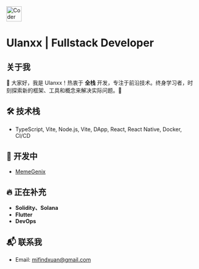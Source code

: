 <img src="https://media.giphy.com/media/1NYkJ0wTvncdXV5dN5/giphy.gif" alt="Coder GIF" width="40" height="40">

# Ulanxx | Fullstack Developer

## 关于我

👋 大家好，我是 Ulanxx！热衷于 **全栈** 开发，专注于前沿技术。终身学习者，时刻探索新的框架、工具和概念来解决实际问题。🚀

## 🛠️ 技术栈
- TypeScript, Vite, Node.js, Vite, DApp, React, React Native, Docker, CI/CD

## 🚀 开发中

- [MemeGenix](https://meme-genix.netlify.app)
  
## 🔥 正在补充
- **Solidity、Solana**
- **Flutter**
- **DevOps**

## 📬 联系我

- Email: [mifindxuan@gmail.com](mailto:mifindxuan@gmail.com)
